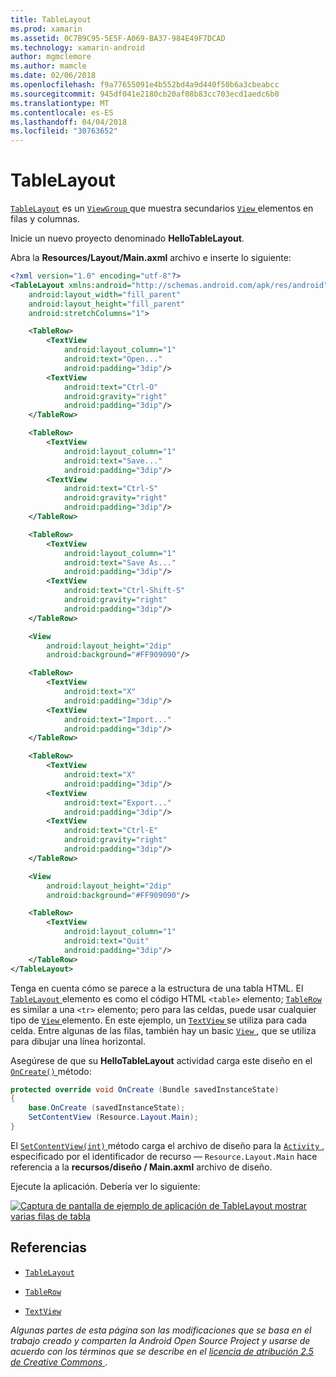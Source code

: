 ```yaml
---
title: TableLayout
ms.prod: xamarin
ms.assetid: 0C7B9C95-5E5F-A069-BA37-984E49F7DCAD
ms.technology: xamarin-android
author: mgmclemore
ms.author: mamcle
ms.date: 02/06/2018
ms.openlocfilehash: f9a77655091e4b552bd4a9d440f50b6a3cbeabcc
ms.sourcegitcommit: 945df041e2180cb20af08b83cc703ecd1aedc6b0
ms.translationtype: MT
ms.contentlocale: es-ES
ms.lasthandoff: 04/04/2018
ms.locfileid: "30763652"
---
```

# <a name="tablelayout"></a>TableLayout

[`TableLayout`](https://developer.xamarin.com/api/type/Android.Widget.TableLayout/) es un [ `ViewGroup` ](https://developer.xamarin.com/api/type/Android.Views.ViewGroup/) que muestra secundarios [ `View` ](https://developer.xamarin.com/api/type/Android.Views.View/) elementos en filas y columnas.

Inicie un nuevo proyecto denominado **HelloTableLayout**.

Abra la **Resources/Layout/Main.axml** archivo e inserte lo siguiente:

```xml
<?xml version="1.0" encoding="utf-8"?>
<TableLayout xmlns:android="http://schemas.android.com/apk/res/android"
    android:layout_width="fill_parent"
    android:layout_height="fill_parent"
    android:stretchColumns="1">

    <TableRow>
        <TextView
            android:layout_column="1"
            android:text="Open..."
            android:padding="3dip"/>
        <TextView
            android:text="Ctrl-O"
            android:gravity="right"
            android:padding="3dip"/>
    </TableRow>

    <TableRow>
        <TextView
            android:layout_column="1"
            android:text="Save..."
            android:padding="3dip"/>
        <TextView
            android:text="Ctrl-S"
            android:gravity="right"
            android:padding="3dip"/>
    </TableRow>

    <TableRow>
        <TextView
            android:layout_column="1"
            android:text="Save As..."
            android:padding="3dip"/>
        <TextView
            android:text="Ctrl-Shift-S"
            android:gravity="right"
            android:padding="3dip"/>
    </TableRow>

    <View
        android:layout_height="2dip"
        android:background="#FF909090"/>

    <TableRow>
        <TextView
            android:text="X"
            android:padding="3dip"/>
        <TextView
            android:text="Import..."
            android:padding="3dip"/>
    </TableRow>

    <TableRow>
        <TextView
            android:text="X"
            android:padding="3dip"/>
        <TextView
            android:text="Export..."
            android:padding="3dip"/>
        <TextView
            android:text="Ctrl-E"
            android:gravity="right"
            android:padding="3dip"/>
    </TableRow>

    <View
        android:layout_height="2dip"
        android:background="#FF909090"/>

    <TableRow>
        <TextView
            android:layout_column="1"
            android:text="Quit"
            android:padding="3dip"/>
    </TableRow>
</TableLayout>
```

Tenga en cuenta cómo se parece a la estructura de una tabla HTML. El [ `TableLayout` ](https://developer.xamarin.com/api/type/Android.Widget.TableLayout/) elemento es como el código HTML `<table>` elemento; [ `TableRow` ](https://developer.xamarin.com/api/type/Android.Widget.TableRow/) es similar a una `<tr>` elemento; pero para las celdas, puede usar cualquier tipo de [ `View` ](https://developer.xamarin.com/api/type/Android.Views.View/) elemento. En este ejemplo, un [ `TextView` ](https://developer.xamarin.com/api/type/Android.Widget.TextView/) se utiliza para cada celda. Entre algunas de las filas, también hay un basic [ `View` ](https://developer.xamarin.com/api/type/Android.Views.View/), que se utiliza para dibujar una línea horizontal.

Asegúrese de que su **HelloTableLayout** actividad carga este diseño en el [ `OnCreate()` ](https://developer.xamarin.com/api/member/Android.App.Activity.OnCreate/p/Android.OS.Bundle/) método:

```csharp
protected override void OnCreate (Bundle savedInstanceState)
{
    base.OnCreate (savedInstanceState);
    SetContentView (Resource.Layout.Main);
}
```

El [ `SetContentView(int)` ](https://developer.xamarin.com/api/member/Android.App.Activity.SetContentView/(System.Int32)) método carga el archivo de diseño para la [ `Activity` ](https://developer.xamarin.com/api/type/Android.App.Activity/), especificado por el identificador de recurso &mdash; `Resource.Layout.Main` hace referencia a la **recursos/diseño / Main.axml** archivo de diseño.

Ejecute la aplicación. Debería ver lo siguiente:

[![Captura de pantalla de ejemplo de aplicación de TableLayout mostrar varias filas de tabla](table-layout-images/helloviews3.png)](table-layout-images/helloviews3.png#lightbox)



## <a name="references"></a>Referencias

-   [`TableLayout`](https://developer.xamarin.com/api/type/Android.Widget.TableLayout/) 

-   [`TableRow`](https://developer.xamarin.com/api/type/Android.Widget.TableRow/) 

-   [`TextView`](https://developer.xamarin.com/api/type/Android.Widget.TextView/) 

*Algunas partes de esta página son las modificaciones que se basa en el trabajo creado y comparten la Android Open Source Project y usarse de acuerdo con los términos que se describe en el*
[*licencia de atribución 2.5 de Creative Commons* ](http://creativecommons.org/licenses/by/2.5/).
